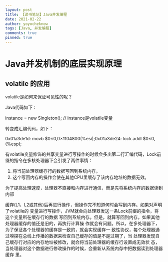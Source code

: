 ```yaml
---
layout: post
title: 【读书笔记】Java并发编程
date: 2021-02-22
author: yoyocheknow
tags: [Java, 并发编程]
comments: true
pinned: true
---
```


# Java并发机制的底层实现原理

## volatile 的应用

volatile是如何来保证可见性的呢？

Java代码如下：

instance = new Singleton(); // instance是volatile变量

转变成汇编代码，如下：

0x01a3de1d: movb $0×0,0×1104800(%esi);0x01a3de24: lock addl $0×0,(%esp);

有volatile变量修饰的共享变量进行写操作的时候会多出第二行汇编代码，Lock前缀的指令在多核处理器下会引发了两件事情：

1. 将当前处理器缓存行的数据写回到系统内存。
2. 这个写回内存的操作会使在其他CPU里缓存了该内存地址的数据无效。

为了提高处理速度，处理器不直接和内存进行通信，而是先将系统内存的数据读到内部

缓存(L1，L2或其他)后再进行操作，但操作完不知道何时会写到内存。如果对声明了volatile的 变量进行写操作，JVM就会向处理器发送一条Lock前缀的指令，将这个变量所在缓存行的数据 写回到系统内存。但是，就算写回到内存，如果其他处理器缓存的值还是旧的，再执行计算操 作就会有问题。所以，在多处理器下，为了保证各个处理器的缓存是一致的，就会实现缓存一 致性协议，每个处理器通过嗅探在总线上传播的数据来检查自己缓存的值是不是过期了，当 处理器发现自己缓存行对应的内存地址被修改，就会将当前处理器的缓存行设置成无效状 态，当处理器对这个数据进行修改操作的时候，会重新从系统内存中把数据读到处理器缓存 里。